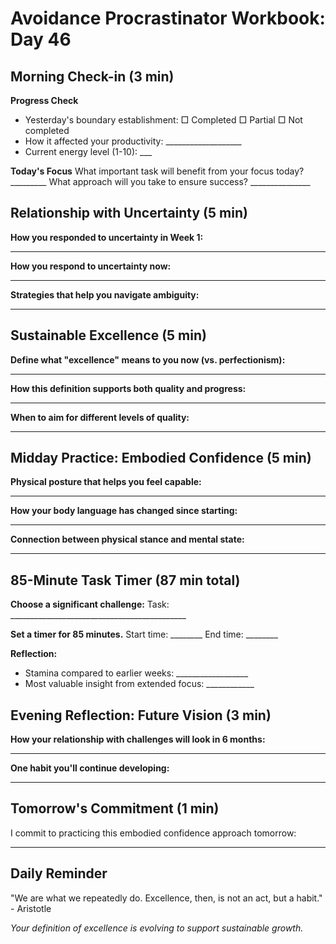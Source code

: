 # Avoidance Procrastinator Workbook: Day 46

## Morning Check-in (3 min)

**Progress Check**
- Yesterday's boundary establishment: □ Completed □ Partial □ Not completed
- How it affected your productivity: ___________________
- Current energy level (1-10): ___

**Today's Focus**
What important task will benefit from your focus today? _________
What approach will you take to ensure success? _______________

## Relationship with Uncertainty (5 min)

**How you responded to uncertainty in Week 1:**
________________________________________________

**How you respond to uncertainty now:**
________________________________________________

**Strategies that help you navigate ambiguity:**
________________________________________________

## Sustainable Excellence (5 min)

**Define what "excellence" means to you now (vs. perfectionism):**
________________________________________________

**How this definition supports both quality and progress:**
________________________________________________

**When to aim for different levels of quality:**
________________________________________________

## Midday Practice: Embodied Confidence (5 min)

**Physical posture that helps you feel capable:**
________________________________________________

**How your body language has changed since starting:**
________________________________________________

**Connection between physical stance and mental state:**
________________________________________________

## 85-Minute Task Timer (87 min total)

**Choose a significant challenge:**
Task: ____________________________________________

**Set a timer for 85 minutes.**
Start time: ________ End time: ________

**Reflection:**
- Stamina compared to earlier weeks: __________________
- Most valuable insight from extended focus: ____________

## Evening Reflection: Future Vision (3 min)

**How your relationship with challenges will look in 6 months:**
________________________________________________

**One habit you'll continue developing:**
________________________________________________

## Tomorrow's Commitment (1 min)

I commit to practicing this embodied confidence approach tomorrow:
________________________________________________

## Daily Reminder

"We are what we repeatedly do. Excellence, then, is not an act, but a habit." - Aristotle

*Your definition of excellence is evolving to support sustainable growth.*